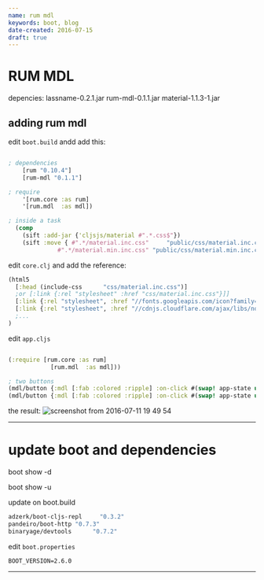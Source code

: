 ```yaml
---
name: rum mdl
keywords: boot, blog
date-created: 2016-07-15
draft: true
---
```


# RUM MDL

depencies:
lassname-0.2.1.jar
rum-mdl-0.1.1.jar
material-1.1.3-1.jar


## adding rum mdl

edit `boot.build` andd add this:

```clojure

; dependencies
    [rum "0.10.4"]
    [rum-mdl "0.1.1"]

; require
    '[rum.core :as rum]
    '[rum.mdl  :as mdl])

; inside a task  
  (comp
    (sift :add-jar {'cljsjs/material #".*.css$"})
    (sift :move { #".*/material.inc.css"     "public/css/material.inc.css"
              #".*/material.min.inc.css" "public/css/material.min.inc.css"}))


```


edit `core.clj` and add the reference:


```clojure
(html5
  [:head (include-css      "css/material.inc.css")]
  ;or [:link {:rel "stylesheet" :href "css/material.inc.css"}]]
  [:link {:rel "stylesheet", :href "//fonts.googleapis.com/icon?family=Material+Icons"}]
  [:link {:rel "stylesheet", :href "//cdnjs.cloudflare.com/ajax/libs/normalize/4.1.1/normalize.min.css"}]]
  ;...
)
```

edit `app.cljs`
```clojure

(:require [rum.core :as rum]
            [rum.mdl  :as mdl]))

; two buttons
(mdl/button {:mdl [:fab :colored :ripple] :on-click #(swap! app-state update :y inc) }    (mdl/ic
(mdl/button {:mdl [:fab :colored :ripple] :on-click #(swap! app-state update :y dec) }    (mdl/ic


```



the result:
![screenshot from 2016-07-11 19 49 54](https://cloud.githubusercontent.com/assets/3462917/16740766/d9d8cd00-47a0-11e6-9045-1ef5b4df145b.png)

___
# update boot and dependencies

boot show -d

boot show -u

update on boot.build
```sh
adzerk/boot-cljs-repl     "0.3.2"
pandeiro/boot-http "0.7.3"
binaryage/devtools      "0.7.2"

```


edit `boot.properties`
```
BOOT_VERSION=2.6.0
```

---
